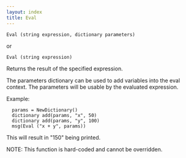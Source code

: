 ```yaml
---
layout: index
title: Eval
---
```


    Eval (string expression, dictionary parameters)

or

    Eval (string expression)

Returns the result of the specified expression.

The parameters dictionary can be used to add variables into the eval context. The parameters will be usable by the evaluated expression.

Example:

      params = NewDictionary()
      dictionary add(params, "x", 50)
      dictionary add(params, "y", 100)
      msg(Eval ("x + y", params))

This will result in "150" being printed.

NOTE: This function is hard-coded and cannot be overridden.
